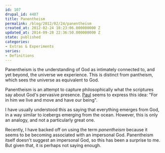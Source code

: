 ```yaml
---
id: 107
drupal_id: 4487
title: Panentheism
permalink: /blog/2012/02/24/panentheism
created_at: 2012-02-24 18:23:06.000000000 Z
updated_at: 2014-09-28 22:36:50.000000000 Z
state: published
categories:
- Extras & Experiments
series:
- Definitions
---
```

Panentheism is the understanding of God as intimately connected to, and yet beyond, the universe we experience. This is distinct from pantheism, which sees the universe as equivalent to God.

Panentheism is an attempt to capture philosophically what the scriptures say about God's pervasive presence. [Paul](http://biblia.com/bible/esv/Ac17.28) seems to express this idea: "For in him we live and move and have our being".

I have usually understood this as saying that everything emerges from God, in a way similar to icebergs emerging from the ocean. However, this is only an analogy, and not a particularly great one. 

Recently, I have backed off on using the term *panentheism* because it seems to be becoming associated with an impersonal God. Panentheism itself doesn't suggest an impersonal God, so this has been a surprise to me. But given that, it is perhaps not saying enough.
